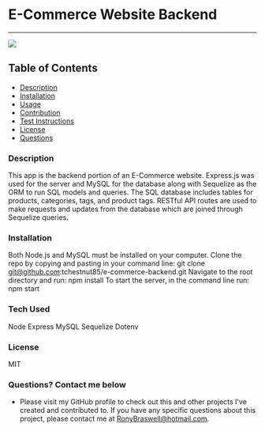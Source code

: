 # E-Commerce Website Backend
  ----
  <a href="https://img.shields.io/badge/License-M-brightgreen"><img src="https://img.shields.io/badge/License-M-brightgreen"></a>


  ## Table of Contents
  - [Description](#description)
  - [Installation](#installation)
  - [Usage](#usage)
  - [Contribution](#contribution)
  - [Test Instructions](#test-instructions)
  - [License](#license)
  - [Questions](#questions?-contact-me-below)

  ### Description
  This app is the backend portion of an E-Commerce website. Express.js was used for the server and MySQL for the database along with Sequelize as the ORM to run SQL models and queries. The SQL database includes tables for products, categories, tags, and product tags. RESTful API routes are used to make requests and updates from the database which are joined through Sequelize queries.

  ### Installation
  Both Node.js and MySQL must be installed on your computer.
  Clone the repo by copying and pasting in your command line:
  git clone git@github.com:tchestnut85/e-commerce-backend.git
  Navigate to the root directory and run:
  npm install
  To start the server, in the command line run:
  npm start

  ### Tech Used
  Node
  Express
  MySQL
  Sequelize
  Dotenv

  ### License
  MIT

  ### Questions? Contact me below
  - Please visit my GitHub profile to check out this and other projects I've created and contributed to. If you have any specific questions about this project, please contact me at RonyBraswell@hotmail.com.

 
  